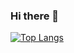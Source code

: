 ### Hi there 👋




[![Top Langs](https://github-readme-stats.vercel.app/api/top-langs/?username=inseong04&layout=compact)](https://github.com/anuraghazra/github-readme-stats)

